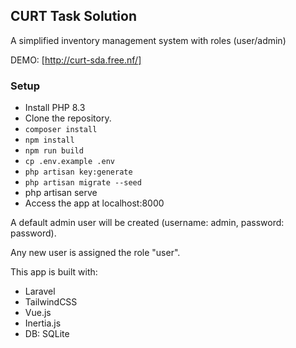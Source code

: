 ## CURT Task Solution

A simplified inventory management system with roles (user/admin)

DEMO: [http://curt-sda.free.nf/]

### Setup
- Install PHP 8.3
- Clone the repository.
- `composer install`
- `npm install`
- `npm run build`
- `cp .env.example .env`
- `php artisan key:generate`
- `php artisan migrate --seed`
- php artisan serve
- Access the app at localhost:8000

A default admin user will be created (username: admin, password: password).

Any new user is assigned the role "user".

This app is built with:
- Laravel
- TailwindCSS
- Vue.js
- Inertia.js
- DB: SQLite
